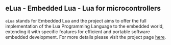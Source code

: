 ## eLua - Embedded Lua - Lua for microcontrollers

`eLua` stands for Embedded Lua and the project aims to offer the full implementation of the Lua Programming Language to the embedded world, extending it with specific features for efficient and portable software embedded development.
For more details please visit the project page [here](http://www.eluaproject.net).


